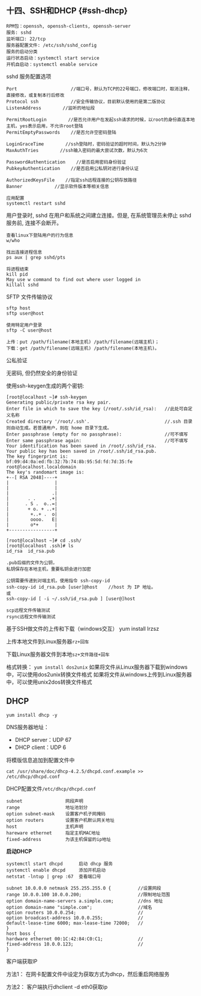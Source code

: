 ## 十四、SSH和DHCP {#ssh-dhcp}

```
RPM包：openssh, openssh-clients, openssh-server
服务: sshd
监听端口: 22/tcp
服务器配置文件: /etc/ssh/sshd_config
服务的启动分类
运行状态启动：systemctl start service
开机自启动：systemctl enable service
```

sshd 服务配置选项

```
Port                    //端口号，默认为TCP的22号端口，修改端口时，取消注释，直接修改，或复制本行后修改
Protocol ssh            //安全传输协议，目前默认使用的是第二版协议
ListenAddress        //监听的地址段

PermitRootLogin        //是否允许用户在发起ssh请求的时候，以root的身份直连本地主机，yes表示启用，不允许root登陆
PermitEmptyPasswords    //是否允许空密码登陆

LoginGraceTime        //ssh登陆时，密码验证的超时时间，默认为2分钟
MaxAuthTries        //ssh输入密码的最大尝试次数，默认为6次

PasswordAuthentication    //是否启用密码身份验证
PubkeyAuthentication    //是否启用公私钥对进行身份认证

AuthorizedKeysFile    //指定ssh远程连接的公钥存放路径
Banner            //显示软件版本等相关信息

应用配置
systemctl restart sshd
```

用户登录时, sshd 在用户和系统之间建立连接。但是, 在系统管理员未停止 sshd 服务前, 连接不会断开。

```
查看linux下登陆用户的行为信息
w/who

找出连接进程信息
ps aux | grep sshd/pts

将进程结束
kill pid
May use w command to find out where user logged in
killall sshd
```

SFTP 文件传输协议

```
sftp host
sftp user@host

使用特定用户登录
sftp -C user@host

上传：put /path/filename(本地主机) /path/filename(远端主机)；
下载：get /path/filename(远端主机) /path/filename(本地主机)。
```

公私验证

无密码, 但仍然安全的身份验证

使用ssh-keygen生成的两个密钥:

```
[root@localhost ~]# ssh-keygen
Generating public/private rsa key pair.
Enter file in which to save the key (/root/.ssh/id_rsa):   //此处可自定义名称
Created directory '/root/.ssh'.                            //.ssh 目录则自动生成。若普通用户，则在 home 目录下生成。
Enter passphrase (empty for no passphrase):                //可不填写
Enter same passphrase again:                               //可不填写
Your identification has been saved in /root/.ssh/id_rsa.
Your public key has been saved in /root/.ssh/id_rsa.pub.
The key fingerprint is:
bf:09:d4:0a:ed:fb:32:7b:74:8b:95:5d:fd:7d:35:fe root@localhost.localdomain
The key's randomart image is:
+--[ RSA 2048]----+
|                 |
|                 |
|                .|
|       . .     .+|
|      . S .  o..=|
|       + o. + ..+|
|        +..+ .  o|
|        oooo.   E|
|        o*+      |
+-----------------+

[root@localhost ~]# cd .ssh/
[root@localhost .ssh]# ls
id_rsa  id_rsa.pub

.pub后缀的文件为公钥，
私钥保存在本地主机，重要私钥会进行加密

公钥需要传递到对端主机，使用指令 ssh-copy-id
ssh-copy-id id_rsa.pub [user]@host    //host 为 IP 地址。
或
ssh-copy-id [ -i ~/.ssh/id_rsa.pub ] [user@]host

scp远程文件传输测试
rsync远程文件传输测试
```

基于SSH做文件的上传和下载（windows交互） yum install lrzsz

上传本地文件到Linux服务器`rz+回车`

下载Linux服务器文件到本地`sz+文件路径+回车`

格式转换： `yum install dos2unix` 如果将文件从Linux服务器下载到windows中，可以使用dos2unix转换文件格式 如果将文件从windows上传到Linux服务器中，可以使用unix2dos转换文件格式

## DHCP

```
yum install dhcp -y
```

DNS服务器地址：

* DHCP server：UDP 67
* DHCP client：UDP 6

将模版信息追加到配置文件中

`cat /usr/share/doc/dhcp-4.2.5/dhcpd.conf.example >> /etc/dhcp/dhcpd.conf`

DHCP配置文件`/etc/dhcp/dhcpd.conf`

```
subnet                网段声明
range                 地址池划分
option subnet-mask    设置客户机子网掩码
option routers        设置客户机默认网关地址
host                  主机声明
hareware ethernet     指定主机MAC地址
fixed-address         为该主机保留的ip地址
```

**启动DHCP**

```
systemctl start dhcpd      启动 dhcp 服务
systemctl enable dhcpd     添加开机启动
netstat -lntup | grep :67  查看端口号
```

```
subnet 10.0.0.0 netmask 255.255.255.0 {          //设置网段
range 10.0.0.100 10.0.0.200;                     //限制地址范围
option domain-name-servers a.simple.com;         //dns 地址
option domain-name "simple.com";                 //域名
option routers 10.0.0.254;                       //
option broadcast-address 10.0.0.255;             //
default-lease-time 6000; max-lease-time 72000;   //
} 
host boss { 
hardware ethernet 00:1C:42:84:C0:C1;             //
fixed-address 10.0.0.123;                        //
}
```

客户端获取IP

方法1： 在网卡配置文件中设定为获取方式为dhcp，然后重启网络服务

方法2： 客户端执行dhclient -d eth0获取ip

